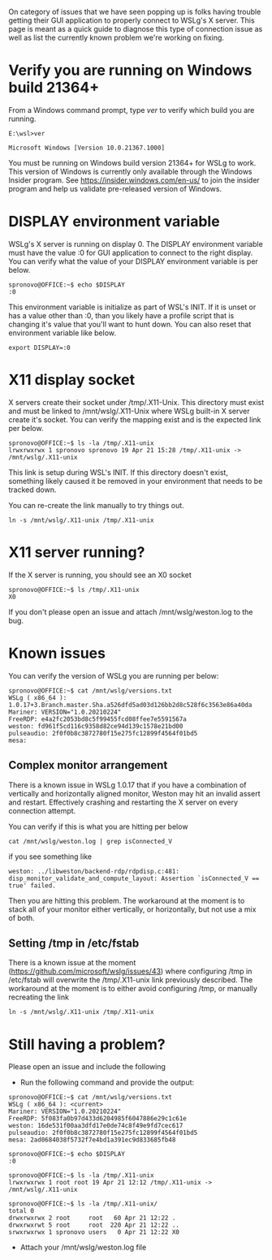 On category of issues that we have seen popping up is folks having trouble getting their GUI application to properly connect to WSLg's X server. This page is meant as a quick guide to diagnose this type of connection issue as well as list the currently known problem we're working on fixing.

# Verify you are running on Windows build 21364+
From a Windows command prompt, type _ver_ to verify which build you are running.

```
E:\wsl>ver

Microsoft Windows [Version 10.0.21367.1000]
```

You must be running on Windows build version 21364+ for WSLg to work. This version of Windows is currently only available through the Windows Insider program. See https://insider.windows.com/en-us/ to join the insider program and help us validate pre-released version of Windows.

# **DISPLAY** environment variable

WSLg's X server is running on display 0. The DISPLAY environment variable must have the value :0 for GUI application to connect to the right display. You can verify what the value of your DISPLAY environment variable is per below.

```
spronovo@OFFICE:~$ echo $DISPLAY
:0
```

This environment variable is initialize as part of WSL's INIT. If it is unset or has a value other than :0, than you likely have a profile script that is changing it's value that you'll want to hunt down. You can also reset that environment variable like below.

```
export DISPLAY=:0
```

# X11 display socket

X servers create their socket under /tmp/.X11-Unix. This directory must exist and must be linked to /mnt/wslg/.X11-Unix where WSLg built-in X server create it's socket. You can verify the mapping exist and is the expected link per below.

```
spronovo@OFFICE:~$ ls -la /tmp/.X11-unix
lrwxrwxrwx 1 spronovo spronovo 19 Apr 21 15:28 /tmp/.X11-unix -> /mnt/wslg/.X11-unix
```

This link is setup during WSL's INIT. If this directory doesn't exist, something likely caused it be removed in your environment that needs to be tracked down.  

You can re-create the link manually to try things out.

```
ln -s /mnt/wslg/.X11-unix /tmp/.X11-unix
```

# X11 server running?

If the X server is running, you should see an X0 socket

```
spronovo@OFFICE:~$ ls /tmp/.X11-unix
X0
```

If you don't please open an issue and attach /mnt/wslg/weston.log to the bug.

# Known issues

You can verify the version of WSLg you are running per below:

```
spronovo@OFFICE:~$ cat /mnt/wslg/versions.txt
WSLg ( x86_64 ): 1.0.17+3.Branch.master.Sha.a526dfd5ad03d126bb2d8c528f6c3563e86a40da
Mariner: VERSION="1.0.20210224"
FreeRDP: e4a2fc2053bd8c5f99455fcd08ffee7e5591567a
weston: fd961f5cd116c9358d82ce94d139c1578e21bd00
pulseaudio: 2f0f0b8c3872780f15e275fc12899f4564f01bd5
mesa:
```

## Complex monitor arrangement
There is a known issue in WSLg 1.0.17 that if you have a combination of vertically and horizontally aligned monitor, Weston may hit an invalid assert and restart. Effectively crashing and restarting the X server on every connection attempt.

You can verify if this is what you are hitting per below

```
cat /mnt/wslg/weston.log | grep isConnected_V
```

if you see something like

```
weston: ../libweston/backend-rdp/rdpdisp.c:481: disp_monitor_validate_and_compute_layout: Assertion `isConnected_V == true' failed.
```

Then you are hitting this problem. The workaround at the moment is to stack all of your monitor either vertically, or horizontally, but not use a mix of both.

## Setting /tmp in /etc/fstab

There is a known issue at the moment (https://github.com/microsoft/wslg/issues/43) where configuring /tmp in /etc/fstab will overwrite the /tmp/.X11-unix link previously described. The workaround at the moment is to either avoid configuring /tmp, or manually recreating the link

```
ln -s /mnt/wslg/.X11-unix /tmp/.X11-unix
```

# Still having a problem?

Please open an issue and include the following

* Run the following command and provide the output:

```
spronovo@OFFICE:~$ cat /mnt/wslg/versions.txt
WSLg ( x86_64 ): <current>
Mariner: VERSION="1.0.20210224"
FreeRDP: 5f083fa0b97d433d6204985f6047886e29c1c61e
weston: 16de531f00aa3dfd17e0de74c8f49e9fd7cec617
pulseaudio: 2f0f0b8c3872780f15e275fc12899f4564f01bd5
mesa: 2ad0684038f5732f7e4bd1a391ec9d833685fb48

spronovo@OFFICE:~$ echo $DISPLAY
:0

spronovo@OFFICE:~$ ls -la /tmp/.X11-unix
lrwxrwxrwx 1 root root 19 Apr 21 12:12 /tmp/.X11-unix -> /mnt/wslg/.X11-unix

spronovo@OFFICE:~$ ls -la /tmp/.X11-unix/
total 0
drwxrwxrwx 2 root     root   60 Apr 21 12:22 .
drwxrwxrwt 5 root     root  220 Apr 21 12:22 ..
srwxrwxrwx 1 spronovo users   0 Apr 21 12:22 X0
```

* Attach your /mnt/wslg/weston.log file